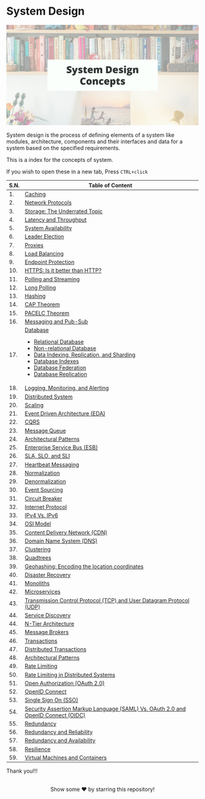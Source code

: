 # System Design

![System Design](/System%20Design%20Concepts.jpg)

System design is the process of defining elements of a system like modules, architecture, components and their interfaces and data for a system based on the specified requirements.

This is a index for the concepts of system.

If you wish to open these in a new tab, Press `CTRL+click`

<table>
<thead>
<tr>
<th>S.N.</th>
<th> Table of Content </th>
</tr>
</thead>
<tbody>
<tr>
<td> 1.</td>
<td> 
<a href="https://github.com/pragyaasapkota/System-Design-Concepts/tree/master/Caching"> Caching </a> 
</td>
</tr>
<tr>
<td> 2.</td>
<td>
<a href="https://github.com/pragyaasapkota/System-Design-Concepts/tree/master/Network%20Protocols"> Network Protocols </a>
</td>
</tr>
<tr>
<td> 3.</td>
<td>
<a href="https://github.com/pragyaasapkota/System-Design-Concepts/tree/master/Storage"> Storage: The Underrated Topic </a>
</td>
</tr>
<tr>
<td> 4.</td>
<td>
<a href="https://github.com/pragyaasapkota/System-Design-Concepts/tree/master/Latency%20and%20Throughput"> Latency and Throughput </a>
</td>
</tr>
<tr>
<td> 5.</td>
<td>
<a href="https://github.com/pragyaasapkota/System-Design-Concepts/tree/master/System%20Availabilty"> System Availability </a>
</td>
</tr>
<tr>
<td> 6.</td>
<td>
<a href="https://github.com/pragyaasapkota/System-Design-Concepts/tree/master/Leader%20Election"> Leader Election </a>
</td>
</tr>
<tr>
<td> 7.</td>
<td>
<a href="https://github.com/pragyaasapkota/System-Design-Concepts/tree/master/Proxies"> Proxies </a>
</td>
</tr>
<tr>
<td> 8.</td>
<td>
<a href="https://github.com/pragyaasapkota/System-Design-Concepts/tree/master/Load%20Balancing"> Load Balancing </a>
</td>
</tr>
<tr>
<td> 9.</td>
<td>
<a href="https://github.com/pragyaasapkota/System-Design-Concepts/tree/master/Endpoint%20Protection"> Endpoint Protection </a>
</td>
</tr>
<tr>
<td> 10. </td>
<td>
<a href="https://github.com/pragyaasapkota/System-Design-Concepts/tree/master/HTTPS"> HTTPS: Is it better than HTTP? </a>
</td>
</tr>
<tr>
<td> 11.</td>
<td>
<a href="https://github.com/pragyaasapkota/System-Design-Concepts/tree/master/Polling%20and%20Streaming"> Polling and Streaming </a>
</td>
</tr>
<tr>
<td> 12. </td>
<td>
<a href="https://github.com/pragyaasapkota/System-Design-Concepts/tree/master/Long%20Polling"> Long Polling </a>
</td>
</tr>
<tr>
<td> 13.</td>
<td>
<a href="https://github.com/pragyaasapkota/System-Design-Concepts/tree/master/Hashing"> Hashing </a>
</td>
</tr>
<tr>
<td> 14. </td>
<td>
<a href="https://github.com/pragyaasapkota/System-Design-Concepts/tree/master/CAP%20Theorem"> CAP Theorem </a>
</td>
</tr>
<tr>
<td> 15. </td>
<td>
<a href="https://github.com/pragyaasapkota/System-Design-Concepts/tree/master/PACELC%20Theorem"> PACELC Theorem </a>
</td>
</tr>
<tr>
<td> 16.</td>
<td>
<a href="https://github.com/pragyaasapkota/System-Design-Concepts/tree/master/Messaging%20and%20Pub-Sub"> Messaging and Pub-Sub </a>
</td>
</tr>
<tr>
<td> 17.</td>
<td>
    <a href="https://github.com/pragyaasapkota/System-Design-Concepts/tree/master/Databases"> Database
        <ul>
            <li>
                <a href="https://github.com/pragyaasapkota/System-Design-Concepts/tree/master/Databases/Relational%20Database"> Relational Database </a>
            </li>
            <li>
                <a href="https://github.com/pragyaasapkota/System-Design-Concepts/tree/master/Databases/Non-relational-Database"> Non-relational Database </a>
            </li>
            <li>
                <a href="https://github.com/pragyaasapkota/System-Design-Concepts/tree/master/Databases/Data%20Indexing%2C%20Replication%2C%20and%20Sharding"> Data Indexing, Replication, and Sharding </a>
            </li>
            <li>
                <a href="https://github.com/pragyaasapkota/System-Design-Concepts/tree/master/Databases/Database%20Indexes"> Database Indexes </a>
            </li>
            <li>
                <a href="https://github.com/pragyaasapkota/System-Design-Concepts/tree/master/Databases/Database%20Federation"> Database Federation </a>
            </li>
            <li>
                <a href="https://github.com/pragyaasapkota/System-Design-Concepts/tree/master/Databases/Database%20Replication"> Database Replication </a>
            </li>
        </ul>
    </a>
</td>
</tr>
<tr>
<td> 18. </td>
<td>
<a href="https://github.com/pragyaasapkota/System-Design-Concepts/tree/master/Logging,%20Monitoring,%20and%20Alerting"> Logging, Monitoring, and Alerting </a>
</td>
</tr>
<tr>
<td> 19. </td>
<td>
<a href="https://github.com/pragyaasapkota/System-Design-Concepts/tree/master/Distributed%20System"> Distributed System </a>
</td>
</tr>
<tr>
<td> 20. </td>
<td>
<a href="https://github.com/pragyaasapkota/System-Design-Concepts/tree/master/Scaling"> Scaling </a>
</td>
</tr>
<tr>
<td> 21. </td>
<td>
<a href="https://github.com/pragyaasapkota/System-Design-Concepts/tree/master/Event%20Driven%20Architecture"> Event Driven Architecture (EDA) </a>
</td>
</tr>
<tr>
<td> 22. </td>
<td>
<a href="https://github.com/pragyaasapkota/System-Design-Concepts/tree/master/CQRS"> CQRS </a>
</td>
</tr>
<tr>
<td> 23. </td>
<td>
<a href="https://github.com/pragyaasapkota/System-Design-Concepts/tree/master/Message%20Queue"> Message Queue </a>
</td>
</tr>
<tr>
<td> 24. </td>
<td>
<a href="https://github.com/pragyaasapkota/System-Design-Concepts/tree/master/Architectural%20patterns"> Architectural Patterns </a>
</td>
</tr>
<tr>
<td> 25. </td>
<td>
<a href="https://github.com/pragyaasapkota/System-Design-Concepts/tree/master/Enterprise%20Service%20Bus%20(ESB)"> Enterprise Service Bus (ESB) </a>
</td>
</tr>
<tr>
<td> 26. </td>
<td>
<a href="https://github.com/pragyaasapkota/System-Design-Concepts/tree/master/SLA%2C%20SLO%2C%20and%20SLI"> SLA, SLO, and SLI </a>
</td>
</tr>
<tr>
<td> 27. </td>
<td>
<a href="https://github.com/pragyaasapkota/System-Design-Concepts/tree/master/Heartbeat%20Messaging"> Heartbeat Messaging </a>
</td>
</tr>
<tr>
<td> 28. </td>
<td>
<a href="https://github.com/pragyaasapkota/System-Design-Concepts/tree/master/Normalization"> Normalization </a>
</td>
</tr>
<tr>
<td> 29. </td>
<td>
<a href="https://github.com/pragyaasapkota/System-Design-Concepts/tree/master/Denormalization"> Denormalization </a>
</td>
</tr>
<tr>
<td> 30. </td>
<td>
<a href="https://github.com/pragyaasapkota/System-Design-Concepts/tree/master/Event%20Sourcing"> Event Sourcing </a>
</td>
</tr>
<tr>
<td> 31. </td>
<td>
<a href="https://github.com/pragyaasapkota/System-Design-Concepts/tree/master/Circuit%20Breaker"> Circuit Breaker </a>
</td>
</tr>
<tr>
<td> 32. </td>
<td>
<a href="https://github.com/pragyaasapkota/System-Design-Concepts/tree/master/Internet%20Protocol"> Internet Protocol </a>
</td>
</tr>
<tr>
<td> 33. </td>
<td>
<a href="https://github.com/pragyaasapkota/System-Design-Concepts/tree/master/IPv4%20Vs.%20IPv6"> IPv4 Vs. IPv6 </a>
</td>
</tr>
<tr>
<td> 34. </td>
<td>
<a href="https://github.com/pragyaasapkota/System-Design-Concepts/tree/master/OSI%20Model"> OSI Model </a>
</td>
</tr>
<tr>
<td> 35. </td>
<td>
<a href="https://github.com/pragyaasapkota/System-Design-Concepts/tree/master/Content%20Delivery%20Network%20(CDN)"> Content Delivery Network (CDN) </a>
</td>
</tr>
<tr>
<td> 36. </td>
<td>
<a href="https://github.com/pragyaasapkota/System-Design-Concepts/tree/master/Domain%20Name%20System%20(DNS)"> Domain Name System (DNS) </a>
</td>
</tr>
<tr>
<td> 37. </td>
<td>
<a href="https://github.com/pragyaasapkota/System-Design-Concepts/tree/master/Clustering"> Clustering </a>
</td>
</tr>
<tr>
<td> 38. </td>
<td>
<a href="https://github.com/pragyaasapkota/System-Design-Concepts/tree/master/Quadtrees"> Quadtrees </a>
</td>
</tr>
<tr>
<td> 39. </td>
<td>
<a href="https://github.com/pragyaasapkota/System-Design-Concepts/tree/master/Geohashing"> Geohashing: Encoding the location coordinates </a>
</td>
</tr>
<tr>
<td> 40. </td>
<td>
<a href="https://github.com/pragyaasapkota/System-Design-Concepts/tree/master/Disaster%20Recovery"> Disaster Recovery </a>
</td>
</tr>
<tr>
<td> 41. </td>
<td>
<a href="https://github.com/pragyaasapkota/System-Design-Concepts/tree/master/Monoliths"> Monoliths </a>
</td>
</tr>
<tr>
<td> 42. </td>
<td>
<a href="https://github.com/pragyaasapkota/System-Design-Concepts/tree/master/Microservices"> Microservices </a>
</td>
</tr>
<tr>
<td> 43. </td>
<td>
<a href="https://github.com/pragyaasapkota/System-Design-Concepts/tree/master/Transmission%20Control%20Protocol%20(TCP)%20and%20User%20Datagram%20Protocol%20(UDP)"> Transmission Control Protocol (TCP) and User Datagram Protocol (UDP) </a>
</td>
</tr>
<tr>
<td> 44. </td>
<td>
<a href="https://github.com/pragyaasapkota/System-Design-Concepts/tree/master/Service%20Discovery"> Service Discovery </a>
</td>
</tr>
<tr>
<td> 44. </td>
<td>
<a href="https://github.com/pragyaasapkota/System-Design-Concepts/tree/master/N-Tier%20Architecture"> N-Tier Architecture </a>
</td>
</tr>
<tr>
<td> 45. </td>
<td>
<a href="https://github.com/pragyaasapkota/System-Design-Concepts/tree/master/Message%20Brokers"> Message Brokers </a>
</td>
</tr>
<tr>
<td> 46. </td>
<td>
<a href="https://github.com/pragyaasapkota/System-Design-Concepts/tree/master/Transactions"> Transactions </a>
</td>
</tr>
<tr>
<td> 47. </td>
<td>
<a href="https://github.com/pragyaasapkota/System-Design-Concepts/tree/master/Distributed%20Transactions"> Distributed Transactions </a>
</td>
</tr>
<tr>
<td> 48. </td>
<td>
<a href="https://github.com/pragyaasapkota/System-Design-Concepts/tree/master/Architectural%20patterns"> Architectural Patterns </a>
</td>
</tr>
<tr>
<td> 49. </td>
<td>
<a href="https://github.com/pragyaasapkota/System-Design-Concepts/tree/master/Rate%20Limiting"> Rate Limiting </a>
</td>
</tr>
<tr>
<td> 50. </td>
<td>
<a href="https://github.com/pragyaasapkota/System-Design-Concepts/tree/master/Rate%20Limiting%20in%20Distributed%20Systems"> Rate Limiting in Distributed Systems </a>
</td>
</tr>
<tr>
<td> 51. </td>
<td>
<a href="https://github.com/pragyaasapkota/System-Design-Concepts/tree/master/Open%20Authorization%20(OAuth%202.0)"> Open Authorization (OAuth 2.0) </a>
</td>
</tr>
<tr>
<td> 52. </td>
<td>
<a href="https://github.com/pragyaasapkota/System-Design-Concepts/tree/master/OpenID%20Connect"> OpenID Connect </a>
</td>
</tr>
<tr>
<td> 53. </td>
<td>
<a href="https://github.com/pragyaasapkota/System-Design-Concepts/tree/master/Single%20Sign%20On%20(SSO)"> Single Sign On (SSO) </a>
</td>
</tr>
<tr>
<td> 54. </td>
<td>
<a href="https://github.com/pragyaasapkota/System-Design-Concepts/tree/master/SAML%20Vs.%20OAuth%202.0%20and%20OpenID%20Connect"> Security Assertion Markup Language (SAML) Vs. OAuth 2.0 and OpenID Connect (OIDC) </a>
</td>
</tr>
<tr>
<td> 55. </td>
<td>
<a href="https://github.com/pragyaasapkota/System-Design-Concepts/tree/master/Redundancy"> Redundancy </a>
</td>
</tr>
<tr>
<td> 56. </td>
<td>
<a href="https://github.com/pragyaasapkota/System-Design-Concepts/tree/master/Redundancy%20and%20Reliability"> Redundancy and Reliability </a>
</td>
</tr>
<tr>
<td> 57. </td>
<td>
<a href="https://github.com/pragyaasapkota/System-Design-Concepts/tree/master/Redundancy%20and%20Availability"> Redundancy and Availability </a>
</td>
</tr>
<tr>
<td> 58. </td>
<td>
<a href="https://github.com/pragyaasapkota/System-Design-Concepts/tree/master/Resilience"> Resilience </a>
</td>
</tr>
<tr>
<td> 59. </td>
<td>
<a href="https://github.com/pragyaasapkota/System-Design-Concepts/tree/master/Virtual%20Machines%20and%20Containers"> Virtual Machines and Containers </a>
</td>
</tr>
</tbody>
</table>

Thank you!!!

<br>
<div align="center">
Show some ❤️ by starring this repository!
</div>
